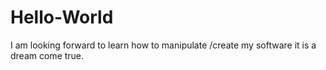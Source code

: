# Hello-World
I am looking forward to learn how to manipulate /create my software it is a dream come true.
